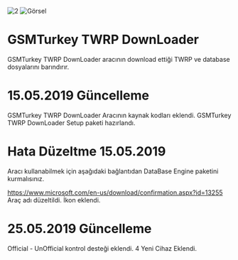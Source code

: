 ﻿![2](https://user-images.githubusercontent.com/43090051/57783985-d01d5280-7737-11e9-8bf8-2d423c8d5586.PNG)
![Görsel](https://user-images.githubusercontent.com/43090051/57783935-b714a180-7737-11e9-83c2-bf379ff3c768.PNG)
# GSMTurkey TWRP DownLoader
GSMTurkey TWRP DownLoader aracının download ettiği TWRP ve database dosyalarını barındırır.
# 15.05.2019 Güncelleme
GSMTurkey TWRP DownLoader Aracının kaynak kodları eklendi.
GSMTurkey TWRP DownLoader Setup paketi hazırlandı.
# Hata Düzeltme 15.05.2019
Aracı kullanabilmek için aşağıdaki bağlantıdan DataBase Engine paketini kurmalısınız.

https://www.microsoft.com/en-us/download/confirmation.aspx?id=13255
Araç adı düzeltildi. 
İkon eklendi.

# 25.05.2019 Güncelleme
Official - UnOfficial kontrol desteği eklendi.
4 Yeni Cihaz Eklendi.